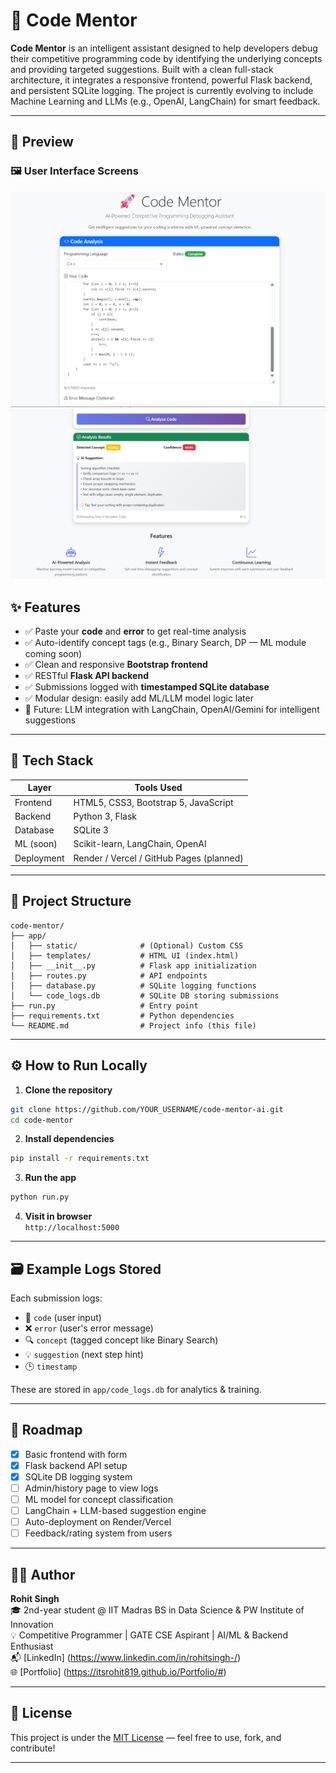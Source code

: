 # 🚀 Code Mentor

**Code Mentor** is an intelligent assistant designed to help developers debug their competitive programming code by identifying the underlying concepts and providing targeted suggestions. Built with a clean full-stack architecture, it integrates a responsive frontend, powerful Flask backend, and persistent SQLite logging. The project is currently evolving to include Machine Learning and LLMs (e.g., OpenAI, LangChain) for smart feedback.

---

## 📸 Preview

### 🖼️ User Interface Screens

![UI Screenshot 1](./Screenshots/ui1.png)
![UI Screenshot 2](./Screenshots/ui2.png)

## ✨ Features

- ✅ Paste your **code** and **error** to get real-time analysis
- ✅ Auto-identify concept tags (e.g., Binary Search, DP — ML module coming soon)
- ✅ Clean and responsive **Bootstrap frontend**
- ✅ RESTful **Flask API backend**
- ✅ Submissions logged with **timestamped SQLite database**
- ✅ Modular design: easily add ML/LLM model logic later
- 🚀 Future: LLM integration with LangChain, OpenAI/Gemini for intelligent suggestions

---

## 🧰 Tech Stack

| Layer      | Tools Used                         |
|------------|------------------------------------|
| Frontend   | HTML5, CSS3, Bootstrap 5, JavaScript |
| Backend    | Python 3, Flask                    |
| Database   | SQLite 3                           |
| ML (soon)  | Scikit-learn, LangChain, OpenAI    |
| Deployment | Render / Vercel / GitHub Pages (planned) |

---

## 🧭 Project Structure

```
code-mentor/
├── app/
│   ├── static/              # (Optional) Custom CSS
│   ├── templates/           # HTML UI (index.html)
│   ├── __init__.py          # Flask app initialization
│   ├── routes.py            # API endpoints
│   ├── database.py          # SQLite logging functions
│   └── code_logs.db         # SQLite DB storing submissions
├── run.py                   # Entry point
├── requirements.txt         # Python dependencies
└── README.md                # Project info (this file)
```

---

## ⚙️ How to Run Locally

1. **Clone the repository**
```bash
git clone https://github.com/YOUR_USERNAME/code-mentor-ai.git
cd code-mentor
```

2. **Install dependencies**
```bash
pip install -r requirements.txt
```

3. **Run the app**
```bash
python run.py
```

4. **Visit in browser**  
`http://localhost:5000`

---

## 🗃 Example Logs Stored

Each submission logs:
- 🧾 `code` (user input)
- ❌ `error` (user's error message)
- 🔍 `concept` (tagged concept like Binary Search)
- 💡 `suggestion` (next step hint)
- 🕒 `timestamp`

These are stored in `app/code_logs.db` for analytics & training.

---

## 🚧 Roadmap

- [x] Basic frontend with form
- [x] Flask backend API setup
- [x] SQLite DB logging system
- [ ] Admin/history page to view logs
- [ ] ML model for concept classification
- [ ] LangChain + LLM-based suggestion engine
- [ ] Auto-deployment on Render/Vercel
- [ ] Feedback/rating system from users

---

## 🧑‍💻 Author

**Rohit Singh**  
🎓 2nd-year student @ IIT Madras BS in Data Science & PW Institute of Innovation  
💡 Competitive Programmer | GATE CSE Aspirant | AI/ML & Backend Enthusiast  
📬 [LinkedIn] (https://www.linkedin.com/in/rohitsingh-/)  
🌐 [Portfolio] (https://itsrohit819.github.io/Portfolio/#)

---

## 📝 License

This project is under the [MIT License](LICENSE) — feel free to use, fork, and contribute!

---
